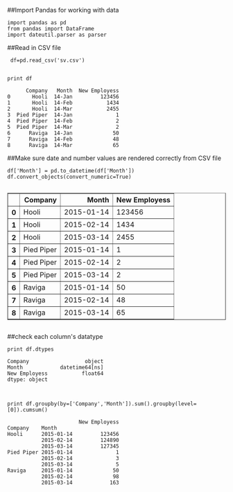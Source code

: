 
##Import Pandas for working with data


    import pandas as pd
    from pandas import DataFrame
    import dateutil.parser as parser


##Read in CSV file 


     df=pd.read_csv('sv.csv')


    print df

          Company   Month  New Employess
    0       Hooli  14-Jan         123456
    1       Hooli  14-Feb           1434
    2       Hooli  14-Mar           2455
    3  Pied Piper  14-Jan              1
    4  Pied Piper  14-Feb              2
    5  Pied Piper  14-Mar              2
    6      Raviga  14-Jan             50
    7      Raviga  14-Feb             48
    8      Raviga  14-Mar             65


##Make sure date and number values are rendered correctly from CSV file


    
    df['Month'] = pd.to_datetime(df['Month'])
    df.convert_objects(convert_numeric=True)




<div style="max-height:1000px;max-width:1500px;overflow:auto;">
<table border="1" class="dataframe">
  <thead>
    <tr style="text-align: right;">
      <th></th>
      <th>Company</th>
      <th>Month</th>
      <th>New Employess</th>
    </tr>
  </thead>
  <tbody>
    <tr>
      <th>0</th>
      <td>      Hooli</td>
      <td>2015-01-14</td>
      <td> 123456</td>
    </tr>
    <tr>
      <th>1</th>
      <td>      Hooli</td>
      <td>2015-02-14</td>
      <td>   1434</td>
    </tr>
    <tr>
      <th>2</th>
      <td>      Hooli</td>
      <td>2015-03-14</td>
      <td>   2455</td>
    </tr>
    <tr>
      <th>3</th>
      <td> Pied Piper</td>
      <td>2015-01-14</td>
      <td>      1</td>
    </tr>
    <tr>
      <th>4</th>
      <td> Pied Piper</td>
      <td>2015-02-14</td>
      <td>      2</td>
    </tr>
    <tr>
      <th>5</th>
      <td> Pied Piper</td>
      <td>2015-03-14</td>
      <td>      2</td>
    </tr>
    <tr>
      <th>6</th>
      <td>     Raviga</td>
      <td>2015-01-14</td>
      <td>     50</td>
    </tr>
    <tr>
      <th>7</th>
      <td>     Raviga</td>
      <td>2015-02-14</td>
      <td>     48</td>
    </tr>
    <tr>
      <th>8</th>
      <td>     Raviga</td>
      <td>2015-03-14</td>
      <td>     65</td>
    </tr>
  </tbody>
</table>
</div>



##check each column's datatype


    
    print df.dtypes

    Company                  object
    Month            datetime64[ns]
    New Employess           float64
    dtype: object



    print df.groupby(by=['Company','Month']).sum().groupby(level=[0]).cumsum()

                           New Employess
    Company    Month                    
    Hooli      2015-01-14         123456
               2015-02-14         124890
               2015-03-14         127345
    Pied Piper 2015-01-14              1
               2015-02-14              3
               2015-03-14              5
    Raviga     2015-01-14             50
               2015-02-14             98
               2015-03-14            163

